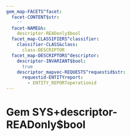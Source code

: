 ```yaml
---
gem_map-FACETS^facet:
  facet-CONTENT$str:
    ''
  facet-NAME&%:
    descriptor-READonly$bool
  facet_map-CLASSIFIERS^classifier:
    classifier-CLASS&class:
      class-DESCRIPTOR
  facet_map-DESCRIPTORS^descriptor:
    descriptor-INVARIANT$bool:
      true
    descriptor_mapvec-REQUESTS^requestid$str:
      requestid-ENTITYreport:
        - ENTITY_REPORToperationid
---
```

# Gem SYS+descriptor-READonly$bool

